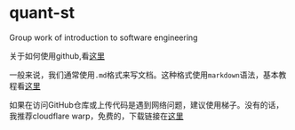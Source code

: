 # quant-st
Group work of introduction to software engineering


关于如何使用github,看[这里](https://zhuanlan.zhihu.com/p/193140870)


一般来说，我们通常使用``.md``格式来写文档。这种格式使用``markdown``语法，基本教程看[这里](https://www.markdownguide.org/basic-syntax)


如果在访问GitHub仓库或上传代码是遇到网络问题，建议使用梯子。没有的话，我推荐cloudflare warp，免费的，下载链接在[这里](https://cloudflarewarp.com/)
